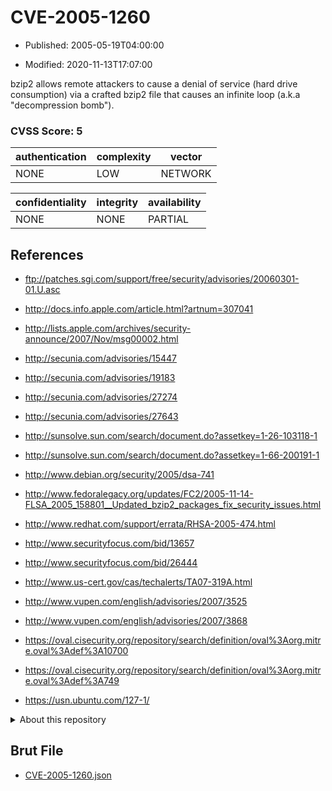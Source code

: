 # CVE-2005-1260

- Published: 2005-05-19T04:00:00

- Modified: 2020-11-13T17:07:00

bzip2 allows remote attackers to cause a denial of service (hard drive consumption) via a crafted bzip2 file that causes an infinite loop (a.k.a "decompression bomb").

### CVSS Score: **5**

| authentication | complexity | vector |
| --- | --- | --- |
| NONE | LOW | NETWORK |

| confidentiality | integrity | availability |
| --- | --- | --- |
| NONE | NONE | PARTIAL |

## References

* ftp://patches.sgi.com/support/free/security/advisories/20060301-01.U.asc

* http://docs.info.apple.com/article.html?artnum=307041

* http://lists.apple.com/archives/security-announce/2007/Nov/msg00002.html

* http://secunia.com/advisories/15447

* http://secunia.com/advisories/19183

* http://secunia.com/advisories/27274

* http://secunia.com/advisories/27643

* http://sunsolve.sun.com/search/document.do?assetkey=1-26-103118-1

* http://sunsolve.sun.com/search/document.do?assetkey=1-66-200191-1

* http://www.debian.org/security/2005/dsa-741

* http://www.fedoralegacy.org/updates/FC2/2005-11-14-FLSA_2005_158801__Updated_bzip2_packages_fix_security_issues.html

* http://www.redhat.com/support/errata/RHSA-2005-474.html

* http://www.securityfocus.com/bid/13657

* http://www.securityfocus.com/bid/26444

* http://www.us-cert.gov/cas/techalerts/TA07-319A.html

* http://www.vupen.com/english/advisories/2007/3525

* http://www.vupen.com/english/advisories/2007/3868

* https://oval.cisecurity.org/repository/search/definition/oval%3Aorg.mitre.oval%3Adef%3A10700

* https://oval.cisecurity.org/repository/search/definition/oval%3Aorg.mitre.oval%3Adef%3A749

* https://usn.ubuntu.com/127-1/

<details>
<summary>About this repository</summary> 

  This repository is part of the project [Live Hack CVE](https://github.com/Live-Hack-CVE). Main website can be found [www.live-hack.org](https://www.live-hack.org) 
  
  Made by [Sn0wAlice](https://github.com/Sn0wAlice) for the people that care about security and need to have a feed of the latest CVEs. Hope you enjoy it, don't forget to star the repo and follow me on [Twitter](https://twitter.com/Sn0wAlice) and [Github](https://github.com/Sn0wAlice). And that is my [personnal website](https://www.alice-snow.me/)

  - [Home Page](https://github.com/Live-Hack-CVE)
  - [Framework](https://github.com/Live-Hack-CVE/cve-framework)
  - [CVE database](https://github.com/Live-Hack-CVE/full_database)
  - [Changelog](https://github.com/Live-Hack-CVE/Changelog)
</details>

## Brut File

* [CVE-2005-1260.json](https://raw.githubusercontent.com/Live-Hack-CVE/full_database/main/cves/2005/CVE-2005-1260.json)

